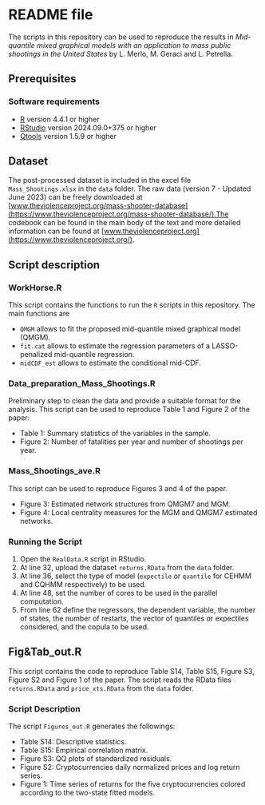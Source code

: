 # README file

The scripts in this repository can be used to reproduce the results in *Mid-quantile mixed graphical models with an application to mass public shootings in the United States* by L. Merlo, M. Geraci and L. Petrella.

## Prerequisites
### Software requirements

-   [R](https://cran.r-project.org/) version 4.4.1 or higher
-   [RStudio](https://rstudio.com/) version 2024.09.0+375 or higher
-   [Qtools](https://github.com/marco-geraci/Qtools) version 1.5.9 or higher

## Dataset
The post-processed dataset is included in the excel file `Mass_Shootings.xlsx` in the `data` folder. The raw data (version 7 - Updated June 2023) can be freely downloaded at [www.theviolenceproject.org/mass-shooter-database](https://www.theviolenceproject.org/mass-shooter-database/).The codebook can be found in the main body of the text and more detailed information can be found at [www.theviolenceproject.org](https://www.theviolenceproject.org/).

## Script description
### WorkHorse.R
This script contains the functions to run the `R` scripts in this repository. The main functions are 
-    `QMGM` allows to fit the proposed mid-quantile mixed graphical model (QMGM).
-    `fit.cat` allows to estimate the regression parameters of a LASSO-penalized mid-quantile regression.
-    `midCDF_est` allows to estimate the conditional mid-CDF.


### Data_preparation_Mass_Shootings.R
Preliminary step to clean the data and provide a suitable format for the analysis. This script can be used to reproduce Table 1 and Figure 2 of the paper:
-  Table 1: Summary statistics of the variables in the sample.
-  Figure 2: Number of fatalities per year and number of shootings per year.


### Mass_Shootings_ave.R
This script can be used to reproduce Figures 3 and 4 of the paper.
-  Figure 3: Estimated network structures from QMGM7 and MGM.
-  Figure 4: Local centrality measures for the MGM and QMGM7 estimated networks.




### Running the Script
1. Open the `RealData.R` script in RStudio.
2. At line 32, upload the dataset `returns.RData` from the `data` folder.
3. At line 36, select the type of model (`expectile` or `quantile` for CEHMM and CQHMM respectively) to be used.
4. At line 48, set the number of cores to be used in the parallel computation.
5. From line 62 define the regressors, the dependent variable, the number of states, the number of restarts, the vector of quantiles or expectiles considered, and the copula to be used.


## Fig&Tab_out.R
This script contains the code to reproduce Table S14, Table S15, Figure S3, Figure S2 and Figure 1 of the paper. The script reads the RData files `returns.RData` and `price_xts.RData` from the `data` folder.

### Script Description
The script `Figures_out.R` generates the followings:

- Table S14: Descriptive statistics.
- Table S15: Empirical correlation matrix.
- Figure S3: QQ plots of standardized residuals.
- Figure S2: Cryptocurrencies daily normalized prices and log return series.
- Figure 1: Time series of returns for the five cryptocurrencies colored according to the two-state fitted models.
